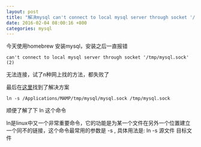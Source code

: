 ```yaml
---
layout: post
title: "解决mysql can't connect to local mysql server through socket '/tmp/mysql.sock' (2) 的问题"
date: 2016-02-04 08:00:16 +800
categories: mysql
---
```


今天使用homebrew 安装mysql，安装之后一直报错

	can't connect to local mysql server through socket '/tmp/mysql.sock' (2)

无法连接，试了n种网上找的方法，都失败了

最后在[这里](http://stackoverflow.com/questions/22436028/cant-connect-to-local-mysql-server-through-socket-tmp-mysql-sock-2)找到了解决方案

	ln -s /Applications/MAMP/tmp/mysql/mysql.sock /tmp/mysql.sock

顺便了解了下 ln 这个命令

ln是linux中又一个非常重要命令，它的功能是为某一个文件在另外一个位置建立一个同不的链接，这个命令最常用的参数是 -s , 具体用法是: ln -s 源文件 目标文件